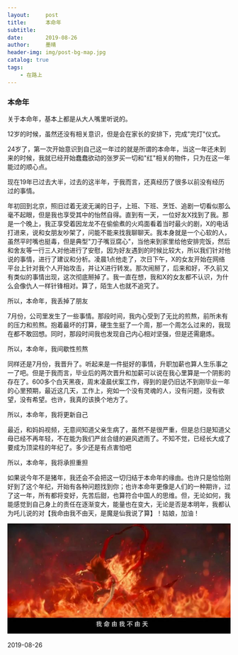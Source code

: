 ```yaml
---
layout:     post
title:      本命年
subtitle:   
date:       2019-08-26
author:     墨晴
header-img: img/post-bg-map.jpg
catalog: true
tags:
    - 在路上
---
```

### 本命年
关于本命年，基本上都是从大人嘴里听说的。

12岁的时候，虽然还没有相关意识，但是会在家长的安排下，完成"完灯"仪式。

24岁了，第一次开始意识到自己这一年过的就是所谓的本命年，当这一年还未到来的时候，我就已经开始蠢蠢欲动的张罗买一切和"红"相关的物件，只为在这一年能过的顺心点。

现在19年已过去大半，过去的这半年，于我而言，还真经历了很多以前没有经历过的事情。

年初回到北京，照旧过着无波无澜的日子，上班、下班、烹饪、追剧一切看似那么毫不起眼，但是我也享受其中的怡然自得。直到有一天，一位好友X找到了我。那是一个晚上，我正享受着因龙龙不在偷偷煮的火鸡面看着当时最火的剧，X的电话打进来，说和女朋友吵架了，问能不能来找我聊聊天。我本身就是一个心软的人，虽然平时嘴也挺毒，但是典型"刀子嘴豆腐心"，当他来到家里给他安排完饭，然后和舍友等一行三人对他进行了安慰，因为好友遇到的时候比较大，所以我们针对他说的事情，进行了建议和分析。凌晨1点他走了，次日下午，X的女友开始在网络平台上针对我个人开始攻击，并让X进行转发。那次闹掰了，后来和好，不久前又有类似的事情出现，这次彻底掰掉了。我一直在想，我和X的女友都不认识，为什么会像仇人一样针锋相对。算了，陌生人也就不追究了。

所以，本命年，我丢掉了朋友

7月份，公司里发生了一些事情。那段时间，我内心受到了无比的煎熬，前所未有的压力和煎熬。抱着最坏的打算，硬生生挺了一个周，那一个周怎么过来的，我现在都不敢回想。同时，那段时间我也发现自己内心相对坚强，但是还需磨炼。

所以，本命年，我间歇性煎熬

同样还是7月份，我晋升了。听起来是一件挺好的事情，升职加薪也算人生乐事之一了吧。但是于我而言，毕业后的两次晋升和加薪可以说在我心里算是一个阴影的存在了。600多个白天黑夜，周末凌晨伏案工作，得到的是仍旧达不到刚毕业一年的心里预期，最近这几天，工作上，宛如一个没有灵魂的人，没有问题，没有欲望，没有希望。也许，我真的该换个地方了。

所以，本命年，我将更新自己

最近，和妈妈视频，无意间知道父亲生病了，虽然不是很严重，但是总归是知道父母已经不再年轻，不在能为我们严丝合缝的避风遮雨了。不知不觉，已经长大成了要成为顶梁柱的年纪了。多少还是有点害怕吧

所以，本命年，我将承担重担

如果说今年不是猪年，我还会不会把这一切归结于本命年的缘由。也许只是恰恰刚好到了这个年纪，开始有各种问题找到你；也许本命年更像是人们的一种期许，过了这一年，所有都将变好，先苦后甜，也算符合中国人的思维。但，无论如何，我能感觉到自己身上的责任在逐渐变大，能量也在变大，无论是否是本明年，我都认为吒儿说的对【我命由我不由天，是魔是仙我说了算】！姑娘，加油！

![](https://raw.githubusercontent.com/mushroom5/mushroom5.github.io/master/img/nz.jpg)

2019-08-26
